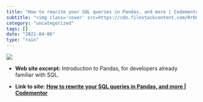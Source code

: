 ```yaml
---
title: "How to rewrite your SQL queries in Pandas, and more | Codementor"
subtitle: "<img class='cover' src=https://cdn.filestackcontent.com/Rr6U4pImQjmVCFGljPNd>"
category: "uncategorized"
tags: []
date: "2021-04-06"
type: "rain"
---
```

<img class="cover" src=https://cdn.filestackcontent.com/Rr6U4pImQjmVCFGljPNd>



* **Web site excerpt:** Introduction to Pandas, for developers already familiar with SQL.

* **Link to site:** **[How to rewrite your SQL queries in Pandas, and more | Codementor](https://www.codementor.io/irinatruong/how-to-rewrite-your-sql-queries-in-pandas-and-more-hoa9l8z4k)**